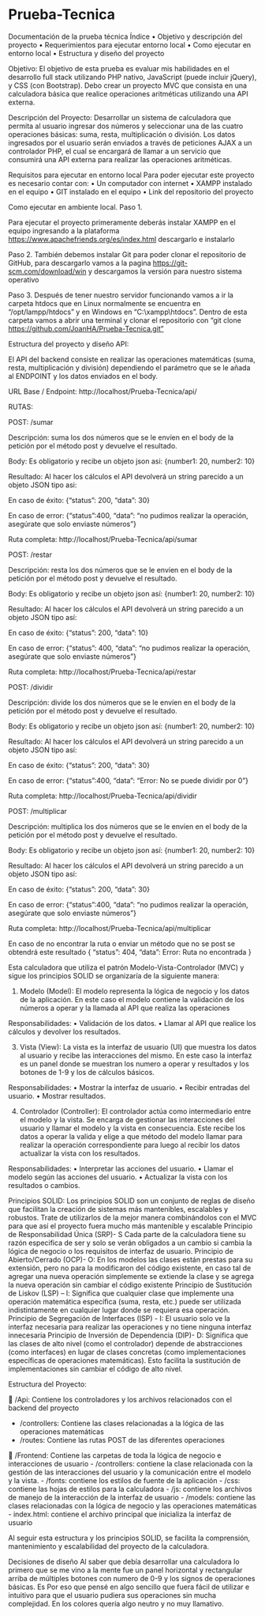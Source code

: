 # Prueba-Tecnica

Documentación de la prueba técnica
Índice
•	Objetivo y descripción del proyecto
•	Requerimientos para ejecutar entorno local
•	Como ejecutar en entorno local
•	Estructura y diseño del proyecto

Objetivo:
El objetivo de esta prueba es evaluar mis habilidades en el desarrollo full stack
utilizando PHP nativo, JavaScript (puede incluir jQuery), y CSS (con Bootstrap).
Debo crear un proyecto MVC que consista en una calculadora básica que
realice operaciones aritméticas utilizando una API externa.

Descripción del Proyecto:
Desarrollar un sistema de calculadora que permita al usuario ingresar dos
números y seleccionar una de las cuatro operaciones básicas: suma, resta,
multiplicación o división. Los datos ingresados por el usuario serán enviados a
través de peticiones AJAX a un controlador PHP, el cual se encargará de llamar a
un servicio que consumirá una API externa para realizar las operaciones
aritméticas.


Requisitos para ejecutar en entorno local
Para poder ejecutar este proyecto es necesario contar con:
•	Un computador con internet 
•	XAMPP instalado en el equipo
•	GIT instalado en el equipo
•	Link del repositorio del proyecto


Como ejecutar en ambiente local.
Paso 1. 

Para ejecutar el proyecto primeramente deberás instalar XAMPP en el equipo ingresando a la plataforma https://www.apachefriends.org/es/index.html descargarlo e instalarlo 

Paso 2.
También debemos instalar Git para poder clonar el repositorio de GitHub, para descargarlo vamos a la pagina https://git-scm.com/download/win y descargamos la versión para nuestro sistema operativo 

Paso 3.
Después de tener nuestro servidor funcionando vamos a ir la carpeta htdocs que en Linux normalmente se encuentra en “/opt/lampp/htdocs” y en Windows en “C:\xampp\htdocs”.
Dentro de esta carpeta vamos a abrir una terminal y clonar el repositorio con “git clone https://github.com/JoanHA/Prueba-Tecnica.git”


Estructura del proyecto y diseño 
API:

El API del backend consiste en realizar las operaciones matemáticas (suma, resta, multiplicación y división) dependiendo el parámetro que se le añada al ENDPOINT y los datos enviados en el body.

URL Base / Endpoint: http://localhost/Prueba-Tecnica/api/

RUTAS:

POST: /sumar

Descripción:  suma los dos números que se le envíen en el body de la petición por el método post y devuelve el resultado.

Body: Es obligatorio y recibe un objeto json asi: {number1: 20, number2: 10}

Resultado: Al hacer los cálculos el API devolverá un string parecido a un objeto JSON tipo asi:

En caso de éxito: {“status”: 200, “data”: 30}

En caso de error: {“status”:400, “data”: “no pudimos realizar la operación, asegúrate que solo enviaste números”}

Ruta completa: http://localhost/Prueba-Tecnica/api/sumar 



POST: /restar

Descripción:  resta los dos números que se le envíen en el body de la petición por el método post y devuelve el resultado.

Body: Es obligatorio y recibe un objeto json así: {number1: 20, number2: 10}

Resultado: Al hacer los cálculos el API devolverá un string parecido a un objeto JSON tipo así:

En caso de éxito: {“status”: 200, “data”: 10}

En caso de error: {“status”: 400, “data”: “no pudimos realizar la operación, asegúrate que solo enviaste números”}

Ruta completa: http://localhost/Prueba-Tecnica/api/restar 

POST: /dividir

Descripción: divide los dos números que se le envíen en el body de la petición por el método post y devuelve el resultado.

Body: Es obligatorio y recibe un objeto json así: {number1: 20, number2: 10}

Resultado: Al hacer los cálculos el API devolverá un string parecido a un objeto JSON tipo así:

En caso de éxito: {“status”: 200, “data”: 30}

En caso de error: {“status”:400, “data”: “Error: No se puede dividir por 0”}

Ruta completa: http://localhost/Prueba-Tecnica/api/dividir  

POST: /multiplicar

Descripción:  multiplica los dos números que se le envíen en el body de la petición por el método post y devuelve el resultado.

Body: Es obligatorio y recibe un objeto json así: {number1: 20, number2: 10}

Resultado: Al hacer los cálculos el API devolverá un string parecido a un objeto JSON tipo así:

En caso de éxito: {“status”: 200, “data”: 30}

En caso de error: {“status”:400, “data”: “no pudimos realizar la operación, asegúrate que solo enviaste números”}

Ruta completa: http://localhost/Prueba-Tecnica/api/multiplicar  

En caso de no encontrar la ruta o enviar un método que no se post se obtendrá este resultado 
{
	“status”: 404,
	“data”: Error: Ruta no encontrada
}

Esta calculadora que utiliza el patrón Modelo-Vista-Controlador (MVC) y sigue los principios SOLID se organizaría de la siguiente manera:

1. Modelo (Model):
El modelo representa la lógica de negocio y los datos de la aplicación. En este caso el modelo contiene la validación de los números a operar y la llamada al API que realiza las operaciones

Responsabilidades:
  •	Validación de los datos.
  •	Llamar al API que realice los cálculos y devolver los resultados.

3. Vista (View):
La vista es la interfaz de usuario (UI) que muestra los datos al usuario y recibe las interacciones del mismo.  En este caso la interfaz es un panel donde se muestran los numero a operar y resultados y los botones de 1-9 y los de cálculos básicos.

Responsabilidades:
  •	Mostrar la interfaz de usuario.
  •	Recibir entradas del usuario.
  •	Mostrar resultados.

4. Controlador (Controller):
El controlador actúa como intermediario entre el modelo y la vista. Se encarga de gestionar las interacciones del usuario y llamar el modelo y la vista en consecuencia. Este recibe los datos a operar la valida y elige a que método del modelo llamar para realizar la operación correspondiente para luego al recibir los datos actualizar la vista con los resultados.

Responsabilidades:
  •	Interpretar las acciones del usuario.
  •	Llamar el modelo según las acciones del usuario.
  •	Actualizar la vista con los resultados o cambios.


Principios SOLID:
Los principios SOLID son un conjunto de reglas de diseño que facilitan la creación de sistemas más mantenibles, escalables y robustos. Trate de utilizarlos de la mejor manera combinándolos con el MVC para que así el proyecto fuera mucho más mantenible y escalable
 Principio de Responsabilidad Única (SRP)- S 
Cada parte de la calculadora tiene su razón especifica de ser y solo se verán obligados a un cambio si cambia la lógica de negocio o los requisitos de interfaz de usuario.
Principio de Abierto/Cerrado (OCP)- O:
En los modelos las clases están prestas para su extensión, pero no para la modificaron del código existente, en caso tal de agregar una nueva operación simplemente se extiende la clase y se agrega la nueva operación sin cambiar el código existente 
Principio de Sustitución de Liskov (LSP) – l:
Significa que cualquier clase que implemente una operación matemática específica (suma, resta, etc.) puede ser utilizada indistintamente en cualquier lugar donde se requiera esa operación.
Principio de Segregación de Interfaces (ISP) - I:
El usuario solo ve la interfaz necesaria para realizar las operaciones y no tiene ninguna interfaz innecesaria 
Principio de Inversión de Dependencia (DIP)- D:
Significa que las clases de alto nivel (como el controlador) depende de abstracciones (como interfaces) en lugar de clases concretas (como implementaciones específicas de operaciones matemáticas). Esto facilita la sustitución de implementaciones sin cambiar el código de alto nivel.

Estructura del Proyecto:

	/Api: Contiene los controladores y los archivos relacionados con el backend del proyecto
  -  /controllers: Contiene las clases relacionadas a la lógica de las operaciones matemáticas
  -  /routes:  Contiene las rutas POST de las diferentes operaciones

	/Frontend: Contiene las carpetas de toda la lógica de negocio e interacciones de usuario 
    - /controllers: contiene la clase relacionada con la gestión de las interacciones del usuario y la comunicación entre el modelo y la vista.
    - /fonts: contiene los estilos de fuente de la aplicación 
    - /css: contiene las hojas de estilos para la calculadora
    - /js: contiene los archivos de manejo de la interacción de la interfaz de usuario
    - /models: contiene las clases relacionadas con la lógica de negocio y las operaciones matemáticas
    - index.html: contiene el archivo principal que inicializa la interfaz de usuario

Al seguir esta estructura y los principios SOLID, se facilita la comprensión, mantenimiento y escalabilidad del proyecto de la calculadora.


Decisiones de diseño 
Al saber que debía desarrollar una calculadora lo primero que se me vino a la mente fue un panel horizontal y rectangular arriba de múltiples botones con numero de 0-9 y los signos de operaciones básicas. Es Por eso que pensé en algo sencillo que fuera fácil de utilizar e intuitivo para que el usuario pudiera sus operaciones sin mucha complejidad. En los colores quería algo neutro y no muy llamativo.

